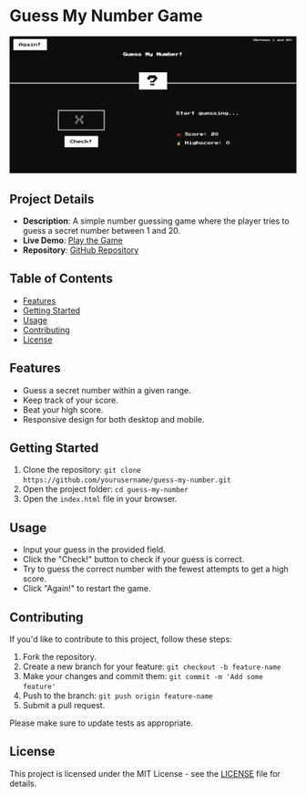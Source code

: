 # Guess My Number Game

![Project Screenshot](https://github.com/Hamzeh01/Guess-My-Number/blob/main/screenshots/startState.png)

## Project Details

- **Description**: A simple number guessing game where the player tries to guess a secret number between 1 and 20.
- **Live Demo**: [Play the Game](#)
- **Repository**: [GitHub Repository](https://github.com/yourusername/guess-my-number)

## Table of Contents

- [Features](#features)
- [Getting Started](#getting-started)
- [Usage](#usage)
- [Contributing](#contributing)
- [License](#license)

## Features

- Guess a secret number within a given range.
- Keep track of your score.
- Beat your high score.
- Responsive design for both desktop and mobile.

## Getting Started

1. Clone the repository: `git clone https://github.com/yourusername/guess-my-number.git`
2. Open the project folder: `cd guess-my-number`
3. Open the `index.html` file in your browser.

## Usage

- Input your guess in the provided field.
- Click the "Check!" button to check if your guess is correct.
- Try to guess the correct number with the fewest attempts to get a high score.
- Click "Again!" to restart the game.

## Contributing

If you'd like to contribute to this project, follow these steps:

1. Fork the repository.
2. Create a new branch for your feature: `git checkout -b feature-name`
3. Make your changes and commit them: `git commit -m 'Add some feature'`
4. Push to the branch: `git push origin feature-name`
5. Submit a pull request.

Please make sure to update tests as appropriate.

## License

This project is licensed under the MIT License - see the [LICENSE](LICENSE) file for details.
